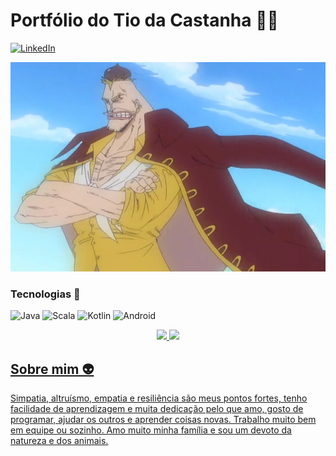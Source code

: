 
# Portfólio do Tio da Castanha 🏴‍☠️ 

[![LinkedIn](https://img.shields.io/badge/LinkedIn-000?style=for-the-badge&logo=linkedin&logoColor=0E76A8)](https://www.linkedin.com/in/alan-alves/)

![Logo](https://raw.githubusercontent.com/TioDaCastanha/TioDaCastanha/main/Cricket_22_years_ago.webp)

### Tecnologias 👾
![Java](https://img.shields.io/badge/Java-000?style=for-the-badge&logo=java) 
![Scala](https://img.shields.io/badge/Scala-000?style=for-the-badge&logo=Scala)
![Kotlin](https://img.shields.io/badge/Kotlin-000?style=for-the-badge&logo=Kotlin)
![Android](https://img.shields.io/badge/Android-000?style=for-the-badge&logo=Android)

<div align="center">
  <a href="https://github.com/TioDaCastanha">
  <img height="150em" src="https://github-readme-stats-tiodacastanha.vercel.app/api?username=TioDaCastanha&show_icons=true&theme=vision-friendly-dark&include_all_commits=true&count_private=true"/>
  <img height="150em" src="https://github-readme-stats-tiodacastanha.vercel.app/api/top-langs/?username=TioDaCastanha&layout=compact&langs_count=7&theme=vision-friendly-dark"/>
</div>

## Sobre mim 👽
Simpatia, altruísmo, empatia e resiliência são meus pontos fortes, tenho
facilidade de aprendizagem e muita dedicação pelo que amo, gosto de
programar, ajudar os outros e aprender coisas novas. Trabalho muito bem
em equipe ou sozinho. Amo muito minha família e sou um devoto da
natureza e dos animais.

